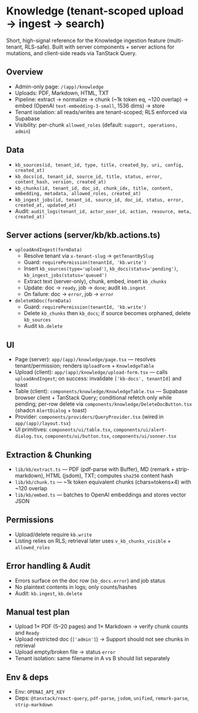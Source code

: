 # Knowledge (tenant-scoped upload → ingest → search)

Short, high-signal reference for the Knowledge ingestion feature (multi-tenant, RLS-safe). Built with server components + server actions for mutations, and client-side reads via TanStack Query.

## Overview
- Admin-only page: `/(app)/knowledge`
- Uploads: PDF, Markdown, HTML, TXT
- Pipeline: extract → normalize → chunk (~1k token eq, ~120 overlap) → embed (OpenAI `text-embedding-3-small`, 1536 dims) → store
- Tenant isolation: all reads/writes are tenant-scoped; RLS enforced via Supabase
- Visibility: per-chunk `allowed_roles` (default: `support, operations, admin`)

## Data
- `kb_sources(id, tenant_id, type, title, created_by, uri, config, created_at)`
- `kb_docs(id, tenant_id, source_id, title, status, error, content_hash, version, created_at)`
- `kb_chunks(id, tenant_id, doc_id, chunk_idx, title, content, embedding, metadata, allowed_roles, created_at)`
- `kb_ingest_jobs(id, tenant_id, source_id, doc_id, status, error, created_at, updated_at)`
- Audit: `audit_logs(tenant_id, actor_user_id, action, resource, meta, created_at)`

## Server actions (server/kb/kb.actions.ts)
- `uploadAndIngest(formData)`
  - Resolve tenant via `x-tenant-slug` → `getTenantBySlug`
  - Guard: `requirePermission(tenantId, 'kb.write')`
  - Insert `kb_sources(type='upload')`, `kb_docs(status='pending')`, `kb_ingest_jobs(status='queued')`
  - Extract text (server-only), chunk, embed, insert `kb_chunks`
  - Update: doc → `ready`, job → `done`; audit `kb.ingest`
  - On failure: doc → `error`, job → `error`
- `deleteKbDoc(formData)`
  - Guard: `requirePermission(tenantId, 'kb.write')`
  - Delete `kb_chunks` then `kb_docs`; if source becomes orphaned, delete `kb_sources`
  - Audit `kb.delete`

## UI
- Page (server): `app/(app)/knowledge/page.tsx` — resolves tenant/permission; renders `UploadForm` + `KnowledgeTable`
- Upload (client): `app/(app)/knowledge/upload-form.tsx` — calls `uploadAndIngest`; on success: invalidate `['kb-docs', tenantId]` and toast
- Table (client): `components/knowledge/KnowledgeTable.tsx` — Supabase browser client + TanStack Query; conditional refetch only while pending; per-row delete via `components/knowledge/DeleteDocButton.tsx` (shadcn `AlertDialog` + toast)
- Provider: `components/providers/QueryProvider.tsx` (wired in `app/(app)/layout.tsx`)
- UI primitives: `components/ui/table.tsx`, `components/ui/alert-dialog.tsx`, `components/ui/button.tsx`, `components/ui/sonner.tsx`

## Extraction & Chunking
- `lib/kb/extract.ts` — PDF (pdf-parse with Buffer), MD (remark + strip-markdown), HTML (jsdom), TXT; computes `sha256` content hash
- `lib/kb/chunk.ts` — ~1k token equivalent chunks (chars≈tokens×4) with ~120 overlap
- `lib/kb/embed.ts` — batches to OpenAI embeddings and stores vector JSON

## Permissions
- Upload/delete require `kb.write`
- Listing relies on RLS; retrieval later uses `v_kb_chunks_visible` + `allowed_roles`

## Error handling & Audit
- Errors surface on the doc row (`kb_docs.error`) and job status
- No plaintext contents in logs; only counts/hashes
- Audit: `kb.ingest`, `kb.delete`

## Manual test plan
- Upload 1× PDF (5–20 pages) and 1× Markdown → verify chunk counts and `Ready`
- Upload restricted doc (`['admin']`) → Support should not see chunks in retrieval
- Upload empty/broken file → status `error`
- Tenant isolation: same filename in A vs B should list separately

## Env & deps
- Env: `OPENAI_API_KEY`
- Deps: `@tanstack/react-query`, `pdf-parse`, `jsdom`, `unified`, `remark-parse`, `strip-markdown`

